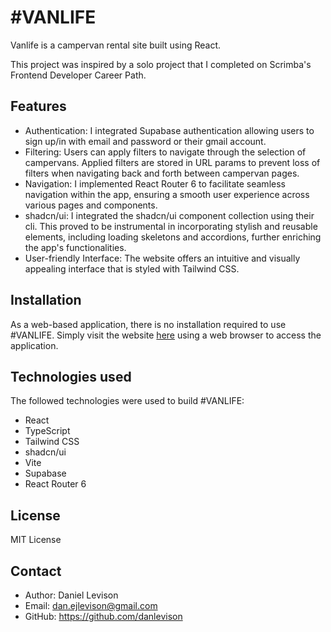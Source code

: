 # #VANLIFE

Vanlife is a campervan rental site built using React.

This project was inspired by a solo project that I completed on Scrimba's Frontend Developer Career Path.

## Features

- Authentication: I integrated Supabase authentication allowing users to sign up/in with email and password or their gmail account.
- Filtering: Users can apply filters to navigate through the selection of campervans. Applied filters are stored in URL params to prevent loss of filters when navigating back and forth between campervan pages.
- Navigation: I implemented React Router 6 to facilitate seamless navigation within the app, ensuring a smooth user experience across various pages and components.
- shadcn/ui: I integrated the shadcn/ui component collection using their cli. This proved to be instrumental in incorporating stylish and reusable elements, including loading skeletons and accordions, further enriching the app's functionalities.
- User-friendly Interface: The website offers an intuitive and visually appealing interface that is styled with Tailwind CSS.

## Installation

As a web-based application, there is no installation required to use #VANLIFE. Simply visit the website [here](https://yourvanlife.netlify.app/) using a web browser to access the application.

## Technologies used

The followed technologies were used to build #VANLIFE:

- React
- TypeScript
- Tailwind CSS
- shadcn/ui
- Vite
- Supabase
- React Router 6

## License

MIT License

## Contact

- Author: Daniel Levison
- Email: dan.ejlevison@gmail.com
- GitHub: https://github.com/danlevison

